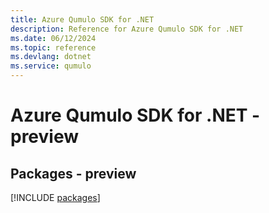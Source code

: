 ```yaml
---
title: Azure Qumulo SDK for .NET
description: Reference for Azure Qumulo SDK for .NET
ms.date: 06/12/2024
ms.topic: reference
ms.devlang: dotnet
ms.service: qumulo
---
```

# Azure Qumulo SDK for .NET - preview
## Packages - preview
[!INCLUDE [packages](qumulo-index.md)]